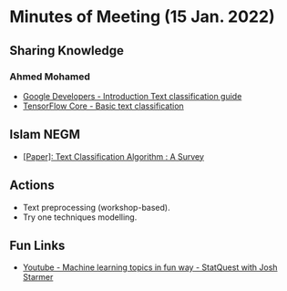 # Minutes of Meeting (15 Jan. 2022)

## Sharing Knowledge

### Ahmed Mohamed

* [Google Developers - Introduction Text classification guide](https://developers.google.com/machine-learning/guides/text-classification)
* [TensorFlow Core - Basic text classification](https://www.tensorflow.org/tutorials/keras/text_classification)

## Islam NEGM

* [[Paper]: Text Classification Algorithm : A Survey](../paper/Text_Classification_Algorithms_A_Survey-Kowsari.pdf)

## Actions

* Text preprocessing (workshop-based).
* Try one techniques modelling.

## Fun Links
* [Youtube - Machine learning topics in fun way - StatQuest with Josh Starmer](https://www.youtube.com/c/joshstarmer/videos)
